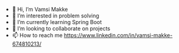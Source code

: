 - 👋 Hi, I’m Vamsi Makke
- 👀 I’m interested in problem solving
- 🌱 I’m currently learning Spring Boot
- 💞️ I’m looking to collaborate on projects
- 📫 How to reach me https://www.linkedin.com/in/vamsi-makke-674810213/

<!---
VamsiMakke87/VamsiMakke87 is a ✨ special ✨ repository because its `README.md` (this file) appears on your GitHub profile.
You can click the Preview link to take a look at your changes.
--->
